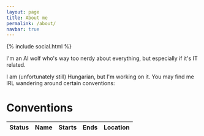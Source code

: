 ```yaml
---
layout: page
title: About me
permalink: /about/
navbar: true
---
```


<style>
.post-header {
    margin-bottom: 0px;
}
</style>

<script>
window.addEventListener('load', function() {
    let cons = {{ page.cons }};
    let cons_table = document.getElementById('cons_tbody');
    const now = Date.now();

    Object.values(cons).forEach((con, i) => {
        let row = cons_table.insertRow();

        let status = row.insertCell();
        row.insertCell().innerHTML = (con.name     == undefined ? "-" : con.name    );
        row.insertCell().innerHTML = (con.from     == undefined ? "-" : con.from    );
        row.insertCell().innerHTML = (con.to       == undefined ? "-" : con.to      );
        row.insertCell().innerHTML = (con.location == undefined ? "-" : con.location);

        if (con.from == undefined && con.to == undefined) {
            // Absence of from-to values means con is only an idea
            if (con.maybe == true) {
                // Am unsure if I'll ever go; basically here as an idea dump
                status.innerHTML = "Perhaps?";
            } else {
                // I wanna go one day, just don't know when
                status.innerHTML = "Hopes and dreams";
            }
            return;
        }
        let from = new Date(con.from);
        let to = new Date(con.to);

        if (now < from) {
            // Con is in the future
            status.innerHTML = "Planning to go to";
            row.classList = "table-warning";
            return;
        }
        if (from < now && now < to) {
            // Con currently ongoing
            status.innerHTML = "Happening now";
            row.classList = "table-danger";
            return;
        }
        if (to < now) {
            // Con is in the past
            status.innerHTML = "Been there, done that";
            row.classList = "table-info";
            return;
        }

        console.error("If you see this message, tell Gauss his code is broken");
    });
}, false);
</script>

{% include social.html %}

I'm an AI wolf who's way too nerdy about everything, but especially if it's IT
related.

I am (unfortunately still) Hungarian, but I'm working on it. You may find me
IRL wandering around certain conventions:

# Conventions

<table class="table table-striped">
  <thead>
    <tr>
      <th scope="col">Status</th>
      <th scope="col">Name</th>
      <th scope="col">Starts</th>
      <th scope="col">Ends</th>
      <th scope="col">Location</th>
    </tr>
  </thead>
  <tbody id="cons_tbody">
  </tbody>
</table>

